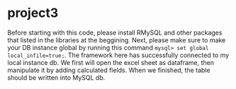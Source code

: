# project3
Before starting with this code, please install RMySQL and other packages that listed in the libraries at the beggining.
Next, please make sure to make your DB instance global by running this command `mysql> set global local_infile=true;`.
The framework here has successfully connected to my local instance db.
We first will open the excel sheet as dataframe, then manipulate it by adding calculated fields.
When we finished, the table should be written into MySQL db.
